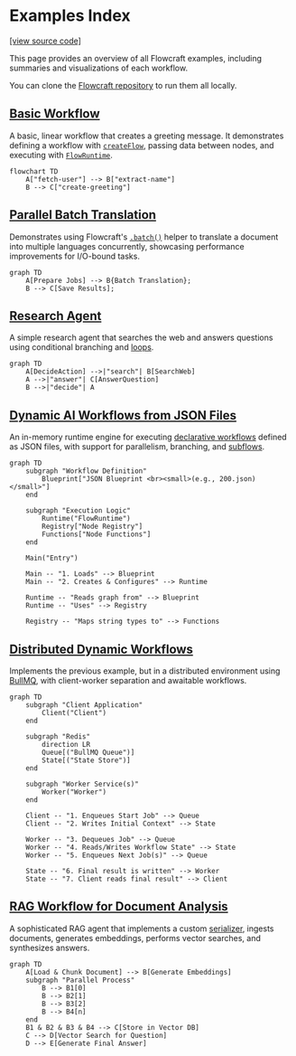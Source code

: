 # Examples Index

[[view source code]](https://github.com/gorango/flowcraft/tree/master/examples)

This page provides an overview of all Flowcraft examples, including summaries and visualizations of each workflow.

You can clone the [Flowcraft repository](https://github.com/gorango/flowcraft/tree/master/examples) to run them all locally.

## [Basic Workflow](/examples/basic)

A basic, linear workflow that creates a greeting message. It demonstrates defining a workflow with [`createFlow`](/api/flow#createflow-id), passing data between nodes, and executing with [`FlowRuntime`](/api/runtime#flowruntime-class).

```mermaid
flowchart TD
	A["fetch-user"] --> B["extract-name"]
	B --> C["create-greeting"]
```

## [Parallel Batch Translation](/examples/translate)

Demonstrates using Flowcraft's [`.batch()`](/api/flow#batch-tinput-toutput-taction-id-worker-options) helper to translate a document into multiple languages concurrently, showcasing performance improvements for I/O-bound tasks.

```mermaid
graph TD
    A[Prepare Jobs] --> B{Batch Translation};
    B --> C[Save Results];
```

## [Research Agent](/examples/research)

A simple research agent that searches the web and answers questions using conditional branching and [loops](/guide/loops).

```mermaid
graph TD
    A[DecideAction] -->|"search"| B[SearchWeb]
    A -->|"answer"| C[AnswerQuestion]
    B -->|"decide"| A
```

## [Dynamic AI Workflows from JSON Files](/examples/declarative)

An in-memory runtime engine for executing [declarative workflows](/guide/declarative) defined as JSON files, with support for parallelism, branching, and [subflows](/guide/subflows).

```mermaid
graph TD
    subgraph "Workflow Definition"
        Blueprint["JSON Blueprint <br><small>(e.g., 200.json)</small>"]
    end

    subgraph "Execution Logic"
        Runtime("FlowRuntime")
        Registry["Node Registry"]
        Functions["Node Functions"]
    end

    Main("Entry")

    Main -- "1. Loads" --> Blueprint
    Main -- "2. Creates & Configures" --> Runtime

    Runtime -- "Reads graph from" --> Blueprint
    Runtime -- "Uses" --> Registry

    Registry -- "Maps string types to" --> Functions
```

## [Distributed Dynamic Workflows](/examples/distributed)

Implements the previous example, but in a distributed environment using [BullMQ](/guide/adapters/bullmq), with client-worker separation and awaitable workflows.

```mermaid
graph TD
    subgraph "Client Application"
        Client("Client")
    end

    subgraph "Redis"
        direction LR
        Queue[("BullMQ Queue")]
        State[("State Store")]
    end

    subgraph "Worker Service(s)"
        Worker("Worker")
    end

    Client -- "1. Enqueues Start Job" --> Queue
    Client -- "2. Writes Initial Context" --> State

    Worker -- "3. Dequeues Job" --> Queue
    Worker -- "4. Reads/Writes Workflow State" --> State
    Worker -- "5. Enqueues Next Job(s)" --> Queue

    State -- "6. Final result is written" --> Worker
    State -- "7. Client reads final result" --> Client
```

## [RAG Workflow for Document Analysis](/examples/rag)

A sophisticated RAG agent that implements a custom [serializer](/guide/serializers), ingests documents, generates embeddings, performs vector searches, and synthesizes answers.

```mermaid
graph TD
	A[Load & Chunk Document] --> B[Generate Embeddings]
	subgraph "Parallel Process"
		B --> B1[0]
		B --> B2[1]
		B --> B3[2]
		B --> B4[n]
	end
	B1 & B2 & B3 & B4 --> C[Store in Vector DB]
	C --> D[Vector Search for Question]
	D --> E[Generate Final Answer]
```
